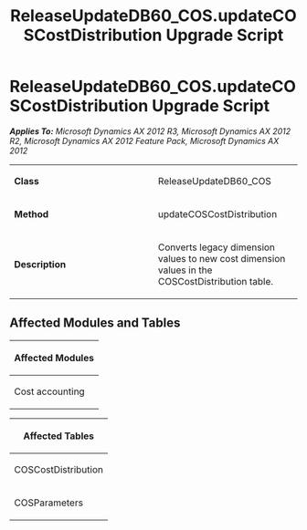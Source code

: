﻿---
title: ReleaseUpdateDB60_COS.updateCOSCostDistribution Upgrade Script
TOCTitle: ReleaseUpdateDB60_COS.updateCOSCostDistribution Upgrade Script
ms:assetid: 403717dd-2fb7-621c-b489-985493c141a1
ms:mtpsurl: https://msdn.microsoft.com/en-us/library/JJ718800(v=AX.60)
ms:contentKeyID: 49707842
ms.date: 05/18/2015
mtps_version: v=AX.60
---

# ReleaseUpdateDB60\_COS.updateCOSCostDistribution Upgrade Script 


_**Applies To:** Microsoft Dynamics AX 2012 R3, Microsoft Dynamics AX 2012 R2, Microsoft Dynamics AX 2012 Feature Pack, Microsoft Dynamics AX 2012_

<table>
<colgroup>
<col style="width: 50%" />
<col style="width: 50%" />
</colgroup>
<tbody>
<tr class="odd">
<td><p><strong>Class</strong></p></td>
<td><p>ReleaseUpdateDB60_COS</p></td>
</tr>
<tr class="even">
<td><p><strong>Method</strong></p></td>
<td><p>updateCOSCostDistribution</p></td>
</tr>
<tr class="odd">
<td><p><strong>Description</strong></p></td>
<td><p>Converts legacy dimension values to new cost dimension values in the COSCostDistribution table.</p></td>
</tr>
</tbody>
</table>


## Affected Modules and Tables

<table>
<colgroup>
<col style="width: 100%" />
</colgroup>
<thead>
<tr class="header">
<th><p>Affected Modules</p></th>
</tr>
</thead>
<tbody>
<tr class="odd">
<td><p>Cost accounting</p></td>
</tr>
</tbody>
</table>


<table>
<colgroup>
<col style="width: 100%" />
</colgroup>
<thead>
<tr class="header">
<th><p>Affected Tables</p></th>
</tr>
</thead>
<tbody>
<tr class="odd">
<td><p>COSCostDistribution</p></td>
</tr>
<tr class="even">
<td><p>COSParameters</p></td>
</tr>
</tbody>
</table>

  


